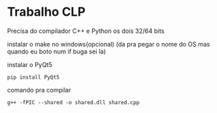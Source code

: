 # Trabalho CLP

Precisa do compilador C++ e Python os dois 32/64 bits

instalar o make no windows(opcional) (da pra pegar o nome do OS mas quando eu boto num if buga sei la)

instalar o PyQt5
```
pip install PyQt5
```

comando pra compilar
```
g++ -fPIC --shared -o shared.dll shared.cpp
```
